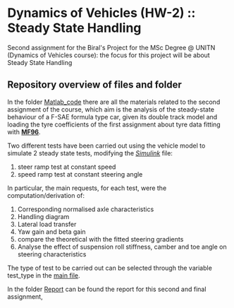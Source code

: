 # Dynamics of Vehicles (HW-2) :: Steady State Handling
Second assignment for the Biral's Project for the MSc Degree @ UNITN  (Dynamics of Vehicles course):
the focus for this project will be about Steady State Handling

## Repository overview of files and folder
In the folder [Matlab_code](https://github.com/nicolosh/SteadyStateHandling/Matlab_code) there are all the materials related to the second assignment of the course, which aim is the analysis of the steady-state behaviour of a F-SAE formula type car, given its double track model and loading the tyre coefficients of the first assignment about tyre data fitting with [__MF96__](https://it.mathworks.com/help/sdl/ref/tireroadinteractionmagicformula.html). 

Two different tests have been carried out using the vehicle model to simulate 2 steady state tests, modifying the [_Simulink_](https://it.mathworks.com/products/simulink.html) file:
1. steer ramp test at constant speed
2. speed ramp test at constant steering angle

In particular, the main requests, for each test, were the computation/derivation of:
1. Corresponding normalised axle characteristics
2. Handling diagram
3. Lateral load transfer
4. Yaw gain and beta gain
5. compare the theoretical with the fitted steering gradients
6. Analyse the effect of suspension roll stiffness, camber and toe angle on steering characteristics

The type of test to be carried out can be selected through the variable test_type in the [main file](https://github.com/nicolosh/SteadyStateHandling/blob/main/Matlab_code/DT_model-1_1_FINAL/DT_model-1_1_0/VehicleModel_DoubleTrack/mainVehicleModel_2Track.m).

In the folder [Report](https://github.com/nicolosh/SteadyStateHandling/Report) can be found the report for this second and final assignment,
